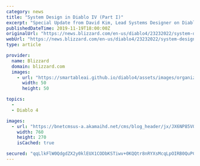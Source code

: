 ```yaml
---
category: news
title: "System Design in Diablo IV (Part I)"
excerpt: "Special Update from David Kim, Lead Systems Designer on Diablo IV"
publishedDateTime: 2019-11-19T18:00:00Z
originalUrl: "https://news.blizzard.com/en-us/diablo4/23232022/system-design-in-diablo-iv-part-i"
webUrl: "https://news.blizzard.com/en-us/diablo4/23232022/system-design-in-diablo-iv-part-i"
type: article

provider:
  name: Blizzard
  domain: blizzard.com
  images:
    - url: "https://smartableai.github.io/diablo4/assets/images/organizations/blizzard.com-50x50.jpg"
      width: 50
      height: 50

topics:
  - 
  - Diablo 4

images:
  - url: "https://bnetcmsus-a.akamaihd.net/cms/blog_header/jx/JX6NP85V08Y51572717118509.jpg"
    width: 760
    height: 270
    isCached: true

secured: "qqLlkFlW0QdgdZX2y0klEUX1CODbKSTiwv+0KQQtr8nRYXsMcqLpOIRB0QuPCdBdfmMYF9zuW7ohyWpcIqIsnDxIPutu+JkErw6LvHiGo5Zr55Sg5MVctdTMDSyjeuBxuNPOllX96p7XOlCd6ZTVBbSxAz9slImVLfwXXAeliZ6hP/NjwcoIItrpg5VVacG2D22djukpGCI7qSkW4VZmHDbk5009iEGyAs3+JTv1Rq8Lu12m/gRQXdBmY6GSM0DXQwERi8T/lzcTFXX3xnxcDMDH+1jIWnEC8lvBSMB84njDYZ64pCV8w/Ig1Nbol1q1OKMzaAWsiz37LuuOLypRVLZ/GIXM3UwgdgS330JKx4Y=;YhZWWaBinfYgetHcrcHOQg=="
---
```


